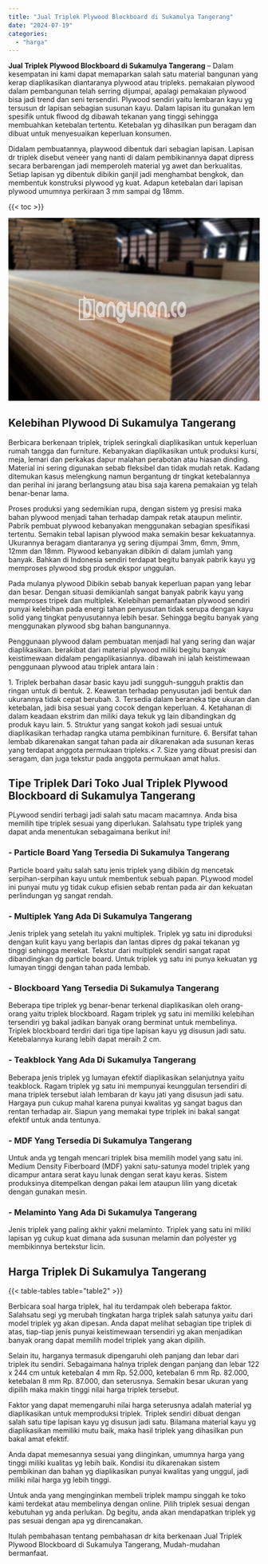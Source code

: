```yaml
---
title: "Jual Triplek Plywood Blockboard di Sukamulya Tangerang"
date: "2024-07-19"
categories: 
  - "harga"
---
```


**Jual Triplek Plywood Blockboard di Sukamulya Tangerang** – Dalam kesempatan ini kami dapat memaparkan salah satu material bangunan yang kerap diaplikasikan diantaranya plywood atau tripleks. pemakaian plywood dalam pembangunan telah serring dijumpai, apalagi pemakaian plywood bisa jadi trend dan seni tersendiri. Plywood sendiri yaitu lembaran kayu yg tersusun dr lapisan sebagian susunan kayu. Dalam lapisan itu gunakan lem spesifik untuk flwood dg dibawah tekanan yang tinggi sehingga membuahkan ketebalan tertentu. Ketebalan yg dihasilkan pun beragam dan dibuat untuk menyesuaikan keperluan konsumen.

Didalam pembuatannya, playwood dibentuk dari sebagian lapisan. Lapisan dr triplek disebut veneer yang nanti di dalam pembikinannya dapat dipress secara berbarengan jadi memperoleh material yg awet dan berkualitas. Setiap lapisan yg dibentuk dibikin ganjil jadi menghambat bengkok, dan membentuk konstruksi plywood yg kuat. Adapun ketebalan dari lapisan plywood umumnya perkiraan 3 mm sampai dg 18mm.

{{< toc >}}

![Jual Triplek Plywood Blockboard di Sukamulya Tangerang](/images/jual-triplek-murah-46.png)

## Kelebihan Plywood Di Sukamulya Tangerang

Berbicara berkenaan triplek, triplek seringkali diaplikasikan untuk keperluan rumah tangga dan furniture. Kebanyakan diaplikasikan untuk produksi kursi, meja, lemari dan perkakas dapur malahan perabotan atau hiasan dinding. Material ini sering digunakan sebab fleksibel dan tidak mudah retak. Kadang ditemukan kasus melengkung namun bergantung dr tingkat ketebalannya dan perihal ini jarang berlangsung atau bisa saja karena pemakaian yg telah benar-benar lama.

Proses produksi yang sedemikian rupa, dengan sistem yg presisi maka bahan plywood menjadi tahan terhadap dampak retak ataupun melintir. Pabrik pembuat plywood kebanyakan menggunakan sebagian spesifikasi tertentu. Semakin tebal lapisan plywood maka semakin besar kekuatannya. Ukurannya beragam diantaranya yg sering dijumpai 3mm, 6mm, 9mm, 12mm dan 18mm. Plywood kebanyakan dibikin di dalam jumlah yang banyak. Bahkan di Indonesia sendiri terdapat begitu banyak pabrik kayu yg memproses plywood sbg produk ekspor unggulan.

Pada mulanya plywood Dibikin sebab banyak keperluan papan yang lebar dan besar. Dengan situasi demikianlah sangat banyak pabrik kayu yang memproses tripek dan multiplek. Kelebihan pemanfaatan plywood sendiri punyai kelebihan pada energi tahan penyusutan tidak serupa dengan kayu solid yang tingkat penyusutannya lebih besar. Sehingga begitu banyak yang menggunakan plywood sbg bahan bangunannya.

Penggunaan plywood dalam pembuatan menjadi hal yang sering dan wajar diaplikasikan. berakibat dari material plywood miliki begitu banyak keistimewaan didalam pengaplikasiannya. dibawah ini ialah keistimewaan penggunaan plywood atau triplek antara lain :

1\. Triplek berbahan dasar basic kayu jadi sungguh-sungguh praktis dan ringan untuk di bentuk. 2. Keawetan terhadap penyusutan jadi bentuk dan ukurannya tidak cepat berubah. 3. Tersedia dalam beraneka tipe ukuran dan ketebalan, jadi bisa sesuai yang cocok dengan keperluan. 4. Ketahanan di dalam keadaan ekstrim dan miliki daya tekuk yg lain dibandingkan dg produk kayu lain. 5. Struktur yang sangat kokoh jadi sesuai untuk diaplikasikan terhadap rangka utama pembikinan furniture. 6. Bersifat tahan lembab dikarenakan sangat tahan pada air dikarenakan ada susunan keras yang terdapat anggota permukaan tripleks.< 7. Size yang dibuat presisi dan seragam, dan juga tekstur pada anggota permukaan amat halus.

## Tipe Triplek Dari Toko Jual Triplek Plywood Blockboard di Sukamulya Tangerang

PLywood sendiri terbagi jadi salah satu macam macamnya. Anda bisa memilih tipe triplek sesuai yang diperlukan. Salahsatu type triplek yang dapat anda menentukan sebagaimana berikut ini!

### \- Particle Board Yang Tersedia Di Sukamulya Tangerang

Particle board yaitu salah satu jenis triplek yang dibikin dg mencetak serpihan-serpihan kayu untuk membentuk sebuah papan. PLywood model ini punyai mutu yg tidak cukup efisien sebab rentan pada air dan kekuatan perlindungan yg sangat rendah.

### \- Multiplek Yang Ada Di Sukamulya Tangerang

Jenis triplek yang setelah itu yakni multiplek. Triplek yg satu ini diproduksi dengan kulit kayu yang berlapis dan lantas dipres dg pakai tekanan yg tinggi sehingga merekat. Tekstur dari multiplek sendiri sangat rapat dibandingkan dg particle board. Untuk triplek yg satu ini punya kekuatan yg lumayan tinggi dengan tahan pada lembab.

### \- Blockboard Yang Tersedia Di Sukamulya Tangerang

Beberapa tipe triplek yg benar-benar terkenal diaplikasikan oleh orang-orang yaitu triplek blockboard. Ragam triplek yg satu ini memiliki kelebihan tersendiri yg bakal jadikan banyak orang berminat untuk membelinya. Triplek blockboard terdiri dari tiga tipe lapisan kayu yg disusun jadi satu. Ketebalannya kurang lebih dapat meraih 2 cm.

### \- Teakblock Yang Ada Di Sukamulya Tangerang

Beberapa jenis triplek yg lumayan efektif diaplikasikan selanjutnya yaitu teakblock. Ragam triplek yg satu ini mempunyai keunggulan tersendiri di mana triplek tersebut ialah lembaran dr kayu jati yang disusun jadi satu. Hargaya pun cukup mahal karena punyai kwalitas yg sangat bagus dan rentan terhadap air. Siapun yang memakai type triplek ini bakal sangat efektif untuk anda tentunya.

### \- MDF Yang Tersedia Di Sukamulya Tangerang

Untuk anda yg tengah mencari triplek bisa memilih model yang satu ini. Medium Density Fiberboard (MDF) yakni satu-satunya model triplek yang dicampur antara serat kayu lunak dengan serat kayu keras. Sistem produksinya ditempelkan dengan pakai lem ataupun lilin yang dicetak dengan gunakan mesin.

### \- Melaminto Yang Ada Di Sukamulya Tangerang

Jenis triplek yang paling akhir yakni melaminto. Triplek yang satu ini miliki lapisan yg cukup kuat dimana ada susunan melamin dan polyester yg membikinnya bertekstur licin.

## Harga Triplek Di Sukamulya Tangerang

{{< table-tables table="table2" >}}

Berbicara soal harga triplek, hal itu terdampak oleh beberapa faktor. Salahsatu segi yg merubah tingkatan harga triplek salah satunya yaitu dari model triplek yg akan dipesan. Anda dapat melihat sebagian tipe triplek di atas, tiap-tiap jenis punyai keistimewaan tersendiri yg akan menjadikan banyak orang dapat memilih model triplek yang akan dipilih.

Selain itu, harganya termasuk dipengaruhi oleh panjang dan lebar dari triplek itu sendiri. Sebagaimana halnya triplek dengan panjang dan lebar 122 x 244 cm untuk ketebalan 4 mm Rp. 52.000, ketebalan 6 mm Rp. 82.000, ketebalan 8 mm Rp. 87.000, dan seterusnya. Semakin besar ukuran yang dipilih maka makin tinggi nilai harga triplek tersebut.

Faktor yang dapat memengaruhi nilai harga seterusnya adalah material yg diaplikasikan untuk memproduksi triplek. Triplek sendiri dibuat dengan salah satu tipe lapisan kayu yg disusun jadi satu. Bilamana material kayu yg diaplikasikan memiliki mutu baik, maka hasil triplek yang dihasilkan pun bakal amat efektif.

Anda dapat memesannya sesuai yang diinginkan, umumnya harga yang tinggi miliki kualitas yg lebih baik. Kondisi itu dikarenakan sistem pembikinan dan bahan yg diaplikasikan punyai kwalitas yang unggul, jadi miliki nilai harga yg lebih tinggi.

Untuk anda yang menginginkan membeli triplek mampu singgah ke toko kami terdekat atau membelinya dengan online. Pilih triplek sesuai dengan kebutuhan yg anda perlukan. Dg begitu, anda akan mendapatkan triplek yg pas sesuai dengan apa yg direncanakan.

Itulah pembahasan tentang pembahasan dr kita berkenaan Jual Triplek Plywood Blockboard di Sukamulya Tangerang, Mudah-mudahan bermanfaat.
